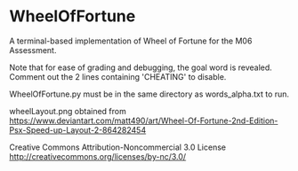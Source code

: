 # WheelOfFortune
A terminal-based implementation of Wheel of Fortune for the M06 Assessment.

Note that for ease of grading and debugging, the goal word is revealed. Comment out the 2 lines containing 'CHEATING' to disable.

WheelOfFortune.py must be in the same directory as words_alpha.txt to run.

wheelLayout.png obtained from https://www.deviantart.com/matt490/art/Wheel-Of-Fortune-2nd-Edition-Psx-Speed-up-Layout-2-864282454

Creative Commons Attribution-Noncommercial 3.0 License
http://creativecommons.org/licenses/by-nc/3.0/
